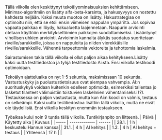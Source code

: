 Tällä viikolla olen keskittynyt tekoälyominaisuuksien kehittämiseen. Minimax-algoritmiin on lisätty alfa-beta-karsinta, ja hakusyvyys on nostettu kahdesta neljään. Kaksi muuta muotoa on lisätty. Hakustrategiaa on optimoitu niin, että se etsii ensin viimeisen nappulan ympäriltä. Jos sopivaa vapaata paikkaa ei löydy, hakualuetta laajennetaan. Naapurin arviointi otetaan käyttöön merkityksettömien paikkojen suodattamiseksi. Lisääntynyt vihollisen uhkien arviointi. Arvioinnin kannalta älykäs suodatus suoritetaan riveille/sarakkeille, joissa on nappuloita ja niiden vierekkäisille riveille/sarakkeille. Vähennä tarpeettomia vektoreita ja tehottomia laskelmia.

Sairastumisen takia tällä viikolla ei ollut paljon aikaa kehitykseen.Lisätty kaksi uutta testitiedostoa ja tyhjä testitiedosto Ai:sta. Ensi viikolla testikoodi optimoidaan.

Tekoälyn ajatteluaika on nyt 1-5 sekuntia, maksimissaan 10 sekuntia. Vastustuskyky ja puolustustietoisuus ovat aiempaa vahvempia. AI:n suorituskykyä voidaan kuitenkin edelleen optimoida, esimerkiksi tallentaa jo lasketut tilanteet välimuistiin toistuvien laskelmien vähentämiseksi (?). Testauksessa on paljon vastustusta, mutta kun Ai:n koodi on valmis, testaus on selkeämpi. Kaksi uutta testitiedostoa lisättiin tällä viikolla, mutta ne eivät ole täydellisiä. Ensi viikolla keskityn enemmän testaukseen.


Työaikaa kului noin 9 tuntia tällä viikolla. Tuntikirjanpito on liitteenä.
| Päivä | Käytetty aika | Kuvaus |
| ----- | ------------- | ------ |
| 28.1.  | 1 h            | keskustelu Hannun kanssa|
| 31.1.  | 4 h            | AI kehitys |
| 1.2.  | 4 h            | AI kehitys + testaus |
| Yhteensä | 17 h         |  |